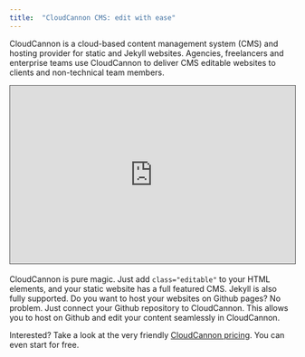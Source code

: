 ```yaml
---
title:  "CloudCannon CMS: edit with ease"
---
```


CloudCannon is a cloud-based content management system (CMS) and hosting provider for static and Jekyll websites. Agencies, freelancers and enterprise teams use CloudCannon to deliver CMS editable websites to clients and non-technical team members.

<div style="max-width: 749px; width: 100%; position: relative; border: 1px solid #555; margin-bottom: 18px;"><div style="width: 100%; position: relative; padding: 0 0 62.5% 0; height: 0;"><iframe src="https://www.youtube.com/embed/zQK9oaZeGzg?vq=hd1080&amp;loop=1&amp;rel=0&amp;autoplay=1&amp;controls=0&amp;showinfo=0&amp;playlist=zQK9oaZeGzg" allowfullscreen="" height="720" frameborder="0" width="1280" style="background: #fff; position: absolute; top: 0; left: 0; width: 100%; height: 100%;"></iframe></div></div>

CloudCannon is pure magic. Just add `class="editable"` to your HTML elements, and your static website has a full featured CMS. Jekyll is also fully supported. Do you want to host your websites on Github pages? No problem. Just connect your Github repository to CloudCannon. This allows you to host on Github and edit your content seamlessly in CloudCannon. 

Interested? Take a look at the very friendly [CloudCannon pricing](https://cloudcannon.com/pricing/). You can even start for free.

